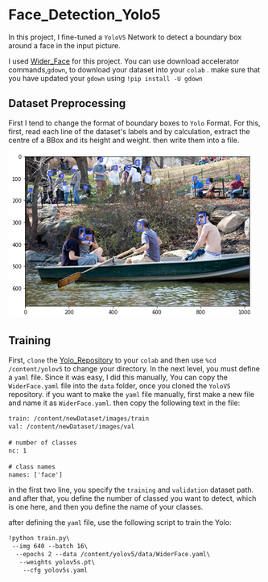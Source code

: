 # Face_Detection_Yolo5

In this project, I fine-tuned a ```YoloV5``` Network to detect a boundary box around a face in the input picture.

I used [Wider_Face](http://shuoyang1213.me/WIDERFACE/) for this project. You can use download accelerator commands,```gdown```, to download your dataset into your ```colab``` . 
make sure that you have updated your ```gdown``` using ```!pip install -U gdown```

## Dataset Preprocessing
First I tend to change the format of boundary boxes to ```Yolo``` Format. For this, first, read each line of the dataset's labels and by calculation, extract the centre of a BBox and its height and weight. then write them into a file.

![sample_picture](./asstes/dataset.png)

## Training
First, ```clone``` the [Yolo_Repository](https://github.com/ultralytics/yolov5) to your ```colab``` and then use ```%cd /content/yolov5``` to change your directory. In the next level, you must define a ```yaml``` file. Since it was easy, I did this manually, You can copy the ```WiderFace.yaml``` file into the ```data``` folder, once you cloned the ```YoloV5``` repository.
if you want to make the ```yaml``` file manually, first make a new file and name it as ```WiderFace.yaml```. then copy the following text in the file:
```
train: /content/newDataset/images/train
val: /content/newDataset/images/val

# number of classes 
nc: 1

# class names
names: ['face']
```

in the first two line, you specify the ```training``` and ```validation``` dataset path. and after that, you define the number of classed you want to detect, which is one here, and then you define the name of your classes.

after defining the ```yaml``` file, use the following script to train the Yolo:
```
!python train.py\
 --img 640 --batch 16\
  --epochs 2 --data /content/yolov5/data/WiderFace.yaml\
   --weights yolov5s.pt\
    --cfg yolov5s.yaml 
```
